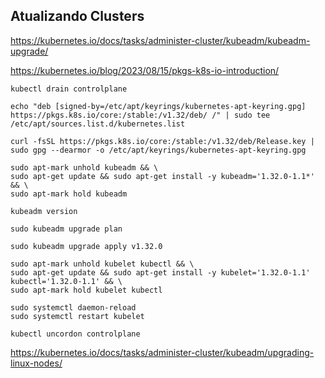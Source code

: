 ## Atualizando Clusters

https://kubernetes.io/docs/tasks/administer-cluster/kubeadm/kubeadm-upgrade/

https://kubernetes.io/blog/2023/08/15/pkgs-k8s-io-introduction/

```
kubectl drain controlplane

echo "deb [signed-by=/etc/apt/keyrings/kubernetes-apt-keyring.gpg] https://pkgs.k8s.io/core:/stable:/v1.32/deb/ /" | sudo tee /etc/apt/sources.list.d/kubernetes.list

curl -fsSL https://pkgs.k8s.io/core:/stable:/v1.32/deb/Release.key | sudo gpg --dearmor -o /etc/apt/keyrings/kubernetes-apt-keyring.gpg

sudo apt-mark unhold kubeadm && \
sudo apt-get update && sudo apt-get install -y kubeadm='1.32.0-1.1*' && \
sudo apt-mark hold kubeadm

kubeadm version

sudo kubeadm upgrade plan

sudo kubeadm upgrade apply v1.32.0

sudo apt-mark unhold kubelet kubectl && \
sudo apt-get update && sudo apt-get install -y kubelet='1.32.0-1.1' kubectl='1.32.0-1.1' && \
sudo apt-mark hold kubelet kubectl

sudo systemctl daemon-reload
sudo systemctl restart kubelet

kubectl uncordon controlplane
```

https://kubernetes.io/docs/tasks/administer-cluster/kubeadm/upgrading-linux-nodes/



